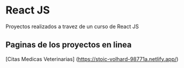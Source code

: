 # React JS
Proyectos realizados a travez de un curso de React JS

## Paginas de los proyectos en linea

[Citas Medicas Veterinarias] (https://stoic-volhard-98771a.netlify.app/)